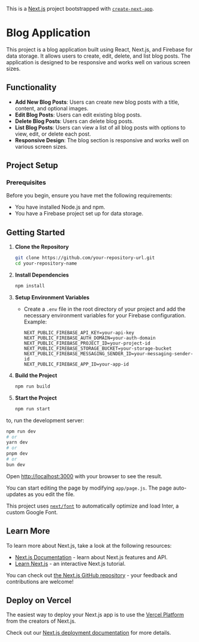 This is a [Next.js](https://nextjs.org/) project bootstrapped with [`create-next-app`](https://github.com/vercel/next.js/tree/canary/packages/create-next-app).

# Blog Application

This project is a blog application built using React, Next.js, and Firebase for data storage. It allows users to create, edit, delete, and list blog posts. The application is designed to be responsive and works well on various screen sizes.

## Functionality

- **Add New Blog Posts**: Users can create new blog posts with a title, content, and optional images.
- **Edit Blog Posts**: Users can edit existing blog posts.
- **Delete Blog Posts**: Users can delete blog posts.
- **List Blog Posts**: Users can view a list of all blog posts with options to view, edit, or delete each post.
- **Responsive Design**: The blog section is responsive and works well on various screen sizes.

## Project Setup

### Prerequisites

Before you begin, ensure you have met the following requirements:

- You have installed Node.js and npm.
- You have a Firebase project set up for data storage.

## Getting Started

1. **Clone the Repository**

    ```sh
    git clone https://github.com/your-repository-url.git
    cd your-repository-name
    ```

2. **Install Dependencies**

    ```sh
    npm install
    ```

3. **Setup Environment Variables**

    - Create a `.env` file in the root directory of your project and add the necessary environment variables for your Firebase configuration. Example:

        ```env
        NEXT_PUBLIC_FIREBASE_API_KEY=your-api-key
        NEXT_PUBLIC_FIREBASE_AUTH_DOMAIN=your-auth-domain
        NEXT_PUBLIC_FIREBASE_PROJECT_ID=your-project-id
        NEXT_PUBLIC_FIREBASE_STORAGE_BUCKET=your-storage-bucket
        NEXT_PUBLIC_FIREBASE_MESSAGING_SENDER_ID=your-messaging-sender-id
        NEXT_PUBLIC_FIREBASE_APP_ID=your-app-id
        ```

4. **Build the Project**

    ```sh
    npm run build
    ```

5. **Start the Project**

    ```sh
    npm run start
    ```


to, run the development server:

```bash
npm run dev
# or
yarn dev
# or
pnpm dev
# or
bun dev
```

Open [http://localhost:3000](http://localhost:3000) with your browser to see the result.

You can start editing the page by modifying `app/page.js`. The page auto-updates as you edit the file.

This project uses [`next/font`](https://nextjs.org/docs/basic-features/font-optimization) to automatically optimize and load Inter, a custom Google Font.

## Learn More

To learn more about Next.js, take a look at the following resources:

- [Next.js Documentation](https://nextjs.org/docs) - learn about Next.js features and API.
- [Learn Next.js](https://nextjs.org/learn) - an interactive Next.js tutorial.

You can check out [the Next.js GitHub repository](https://github.com/vercel/next.js/) - your feedback and contributions are welcome!

## Deploy on Vercel

The easiest way to deploy your Next.js app is to use the [Vercel Platform](https://vercel.com/new?utm_medium=default-template&filter=next.js&utm_source=create-next-app&utm_campaign=create-next-app-readme) from the creators of Next.js.

Check out our [Next.js deployment documentation](https://nextjs.org/docs/deployment) for more details.
